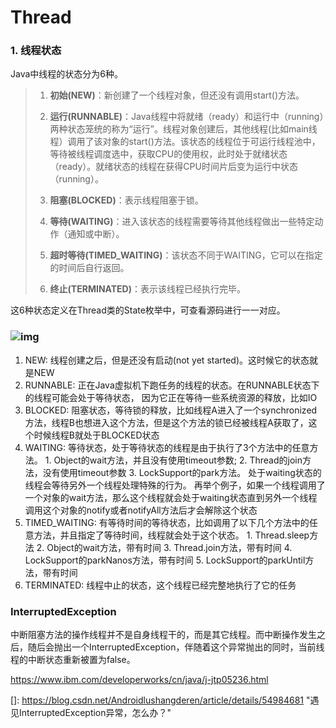 # Thread

### 1. 线程状态

Java中线程的状态分为6种。

> 1. **初始(NEW)**：新创建了一个线程对象，但还没有调用start()方法。
> 2. **运行(RUNNABLE)**：Java线程中将就绪（ready）和运行中（running）两种状态笼统的称为“运行”。线程对象创建后，其他线程(比如main线程）调用了该对象的start()方法。该状态的线程位于可运行线程池中，等待被线程调度选中，获取CPU的使用权，此时处于就绪状态（ready）。就绪状态的线程在获得CPU时间片后变为运行中状态（running）。
>
> 3. **阻塞(BLOCKED)**：表示线程阻塞于锁。
> 4. **等待(WAITING)**：进入该状态的线程需要等待其他线程做出一些特定动作（通知或中断）。
> 5. **超时等待(TIMED_WAITING)**：该状态不同于WAITING，它可以在指定的时间后自行返回。
>
> 6. **终止(TERMINATED)**：表示该线程已经执行完毕。

这6种状态定义在Thread类的State枚举中，可查看源码进行一一对应。





### ![img](https://aijishu.com/img/bVcVo)

1. NEW: 线程创建之后，但是还没有启动(not yet started)。这时候它的状态就是NEW
2. RUNNABLE: 正在Java虚拟机下跑任务的线程的状态。在RUNNABLE状态下的线程可能会处于等待状态， 因为它正在等待一些系统资源的释放，比如IO
3. BLOCKED: 阻塞状态，等待锁的释放，比如线程A进入了一个synchronized方法，线程B也想进入这个方法，但是这个方法的锁已经被线程A获取了，这个时候线程B就处于BLOCKED状态
4. WAITING: 等待状态，处于等待状态的线程是由于执行了3个方法中的任意方法。 1. Object的wait方法，并且没有使用timeout参数; 2. Thread的join方法，没有使用timeout参数 3. LockSupport的park方法。 处于waiting状态的线程会等待另外一个线程处理特殊的行为。 再举个例子，如果一个线程调用了一个对象的wait方法，那么这个线程就会处于waiting状态直到另外一个线程调用这个对象的notify或者notifyAll方法后才会解除这个状态
5. TIMED_WAITING: 有等待时间的等待状态，比如调用了以下几个方法中的任意方法，并且指定了等待时间，线程就会处于这个状态。 1. Thread.sleep方法 2. Object的wait方法，带有时间 3. Thread.join方法，带有时间 4. LockSupport的parkNanos方法，带有时间 5. LockSupport的parkUntil方法，带有时间
6. TERMINATED: 线程中止的状态，这个线程已经完整地执行了它的任务



### InterruptedException

中断阻塞方法的操作线程并不是自身线程干的，而是其它线程。而中断操作发生之后，随后会抛出一个InterruptedException，伴随着这个异常抛出的同时，当前线程的中断状态重新被置为false。



https://www.ibm.com/developerworks/cn/java/j-jtp05236.html

[]: https://blog.csdn.net/Androidlushangderen/article/details/54984681	"遇见InterruptedException异常，怎么办？"

